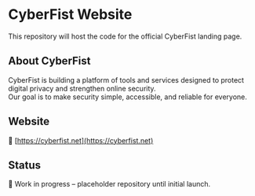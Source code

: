 # CyberFist Website

This repository will host the code for the official CyberFist landing page.  

## About CyberFist

CyberFist is building a platform of tools and services designed to protect digital privacy and strengthen online security.  
Our goal is to make security simple, accessible, and reliable for everyone.  

## Website

🔗 [https://cyberfist.net](https://cyberfist.net)

## Status

🚧 Work in progress – placeholder repository until initial launch.
